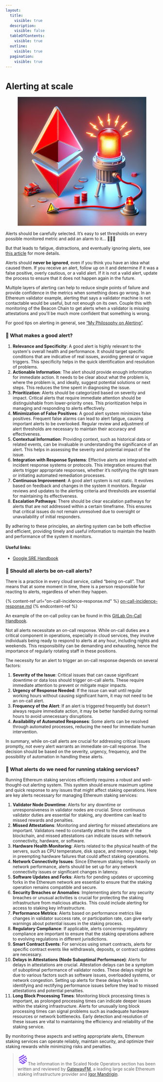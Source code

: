 ```yaml
---
layout:
  title:
    visible: true
  description:
    visible: false
  tableOfContents:
    visible: true
  outline:
    visible: true
  pagination:
    visible: true
---
```


# Alerting at scale

<figure><img src="../.gitbook/assets/image (105).png" alt="" width="563"><figcaption></figcaption></figure>

Alerts should be carefully selected. It’s easy to set thresholds on every possible monitored metric and add an alarm to it... 🚨🚨🚨

But that leads to fatigue, distractions, and eventually ignoring alerts, see [this article](https://www.atlassian.com/incident-management/on-call/alert-fatigue) for more details.

Alerts should **never be ignored**, even if you think you have an idea what caused them. If you receive an alert, follow up on it and determine if it was a false positive, overly cautious, or a valid alert. If it is not a valid alert, update the process to ensure that it does not happen again in the future.

Multiple layers of alerting can help to reduce single points of failure and provide confidence in the metrics when something does go wrong. In an Ethereum validator example, alerting that says a validator machine is not contactable would be useful, but not enough on its own. Couple this with monitoring of the Beacon Chain to get alerts when a validator is missing attestations and you'll be much more confident that something is wrong.

For good tips on alerting in general, see [“My Philosophy on Alerting”](https://docs.google.com/document/d/199PqyG3UsyXlwieHaqbGiWVa8eMWi8zzAn0YfcApr8Q/edit).

### 🚨 What makes a good alert?

1. **Relevance and Specificity**: A good alert is highly relevant to the system's overall health and performance. It should target specific conditions that are indicative of real issues, avoiding general or vague triggers. This specificity helps in the quick identification and resolution of problems.
2. **Actionable Information**: The alert should provide enough information for immediate action. It needs to be clear about what the problem is, where the problem is, and ideally, suggest potential solutions or next steps. This reduces the time spent in diagnosing the issue.
3. **Prioritization**: Alerts should be categorized based on severity and impact. Critical alerts that require immediate attention should be distinguishable from lower-priority ones. This prioritization helps in managing and responding to alerts effectively.
4. **Minimization of False Positives**: A good alert system minimizes false positives. Frequent false alarms can lead to alert fatigue, causing important alerts to be overlooked. Regular review and adjustment of alert thresholds are necessary to maintain their accuracy and effectiveness.
5. **Contextual Information**: Providing context, such as historical data or related events, can be invaluable in understanding the significance of an alert. This helps in assessing the severity and potential impact of the issue.
6. **Integration with Response Systems**: Effective alerts are integrated with incident response systems or protocols. This integration ensures that alerts trigger appropriate responses, whether it’s notifying the right team or initiating automated remediation processes.
7. **Continuous Improvement**: A good alert system is not static. It evolves based on feedback and changes in the system it monitors. Regular reviews and updates to the alerting criteria and thresholds are essential for maintaining its effectiveness.
8. **Escalation Pathways**: There should be clear escalation pathways for alerts that are not addressed within a certain timeframe. This ensures that critical issues do not remain unresolved due to oversight or unavailability of initial responders.

By adhering to these principles, an alerting system can be both effective and efficient, providing timely and useful information to maintain the health and performance of the system it monitors.

#### Useful links:

* [Google SRE Handbook](https://sre.google/sre-book/table-of-contents/)

### 🤔 Should all alerts be on-call alerts?

There is a practice in every cloud service, called “being on-call”. That means that at some moment in time, there is a person responsible for reacting to alerts, regardless of when they happen.

{% content-ref url="on-call-incidence-response.md" %}
[on-call-incidence-response.md](on-call-incidence-response.md)
{% endcontent-ref %}

An example of the on-call policy can be found in this [GitLab On-Call Handbook](https://about.gitlab.com/handbook/on-call/).

Not all alerts necessitate an on-call response. While on-call duties are a critical component in operations, especially in cloud services, they involve individuals being ready to respond to alerts at any hour, including nights and weekends. This responsibility can be demanding and exhausting, hence the importance of regularly rotating staff in these positions.

The necessity for an alert to trigger an on-call response depends on several factors:

1. **Severity of the Issue**: Critical issues that can cause significant downtime or data loss should trigger on-call alerts. These require immediate attention to prevent or mitigate major impacts.
2. **Urgency of Response Needed**: If the issue can wait until regular working hours without causing significant harm, it may not need to be an on-call alert.
3. **Frequency of the Alert**: If an alert is triggered frequently but doesn't always require immediate action, it may be better handled during normal hours to avoid unnecessary disruptions.
4. **Availability of Automated Responses**: Some alerts can be resolved through automated processes, reducing the need for immediate human intervention.

In summary, while on-call alerts are crucial for addressing critical issues promptly, not every alert warrants an immediate on-call response. The decision should be based on the severity, urgency, frequency, and the possibility of automation in handling these alerts.

### 🔔 What alerts do we need for running staking services?

Running Ethereum staking services efficiently requires a robust and well-thought-out alerting system. This system should ensure maximum uptime and quick response to any issues that might affect staking operations. Here are key alerts necessary for managing Ethereum staking services:

1. **Validator Node Downtime**: Alerts for any downtime or unresponsiveness in validator nodes are crucial. Since continuous validator duties are essential for staking, any downtime can lead to missed rewards and penalties.
2. **Missed Attestations**: Monitoring and alerting for missed attestations are important. Validators need to constantly attest to the state of the blockchain, and missed attestations can indicate issues with network connectivity, hardware, or software.
3. **Hardware Health Monitoring**: Alerts related to the physical health of the servers, such as CPU temperature, disk space, and memory usage, help in preempting hardware failures that could affect staking operations.
4. **Network Connectivity Issues**: Since Ethereum staking relies heavily on network performance, alerts should be set up for any network connectivity issues or significant changes in latency.
5. **Software Updates and Forks**: Alerts for pending updates or upcoming forks in the Ethereum network are essential to ensure that the staking operation remains compatible and secure.
6. **Security Breaches or Anomalies**: Implementing alerts for any security breaches or unusual activities is crucial for protecting the staking infrastructure from malicious attacks. This could include alerting for access to staking key infrastructure.
7. **Performance Metrics**: Alerts based on performance metrics like changes in validator success rate, or participation rate, can give early warnings about potential issues in the staking process.
8. **Regulatory Compliance**: If applicable, alerts concerning regulatory compliance are important to ensure that the staking operations adhere to evolving regulations in different jurisdictions.
9. **Smart Contract Events**: For services using smart contracts, alerts for specific contract events like withdrawals, deposits, or contract updates are necessary.
10. **Delays in Attestations (Node Suboptimal Performance)**: Alerts for delays in attestations are crucial. Attestation delays can be a symptom of suboptimal performance of validator nodes. These delays might be due to various factors such as software issues, overloaded systems, or network congestion. Setting up alerts for these delays helps in identifying and rectifying performance issues before they lead to missed attestations and potential penalties.
11. **Long Block Processing Times**: Monitoring block processing times is important, as prolonged processing times can indicate deeper issues within the staking infrastructure. Alerts for unusually long block processing times can signal problems such as inadequate hardware resources or network bottlenecks. Early detection and resolution of these issues are vital to maintaining the efficiency and reliability of the staking service.

By monitoring these aspects and setting appropriate alerts, Ethereum staking services can operate reliably, maintain security, and optimize their staking rewards while minimizing risks and penalties.

> <img src="../.gitbook/assets/image (108).png" alt="" data-size="line">The information in the Scaled Node Operators section has been written and reviewed by [GatewayFM](https://gateway.fm), a leading large scale Ethereum staking infrastructure provider and [Igor Mandrigin](https://x.com/mandrigin).
